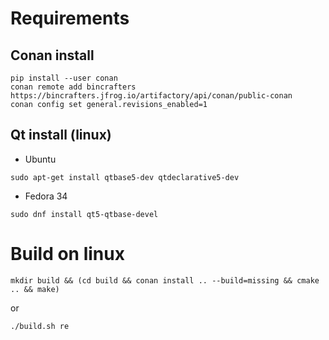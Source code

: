 
# Requirements

## Conan install

```shell
pip install --user conan
conan remote add bincrafters https://bincrafters.jfrog.io/artifactory/api/conan/public-conan
conan config set general.revisions_enabled=1
```

## Qt install (linux)

- Ubuntu
```shell
sudo apt-get install qtbase5-dev qtdeclarative5-dev
```
- Fedora 34
```shell 
sudo dnf install qt5-qtbase-devel
```

# Build on linux
```shell
mkdir build && (cd build && conan install .. --build=missing && cmake .. && make)
```
or
```shell
./build.sh re
```